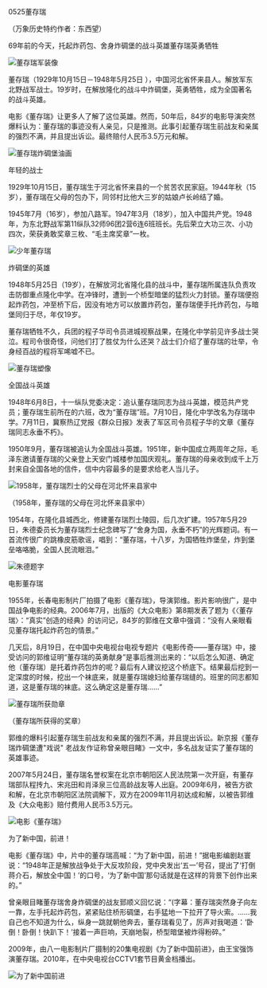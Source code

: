 0525董存瑞

（万象历史特约作者：东西望）

69年前的今天，托起炸药包、舍身炸碉堡的战斗英雄董存瑞英勇牺牲

![董存瑞军装像](董存瑞军装像.jpg)

董存瑞（1929年10月15日－1948年5月25日 ），中国河北省怀来县人。解放军东北野战军战士。19岁时，在解放隆化的战斗中炸碉堡，英勇牺牲，成为全国著名的战斗英雄。

电影《董存瑞》让更多人了解了这位英雄。然而，50年后，84岁的电影导演突然爆料认为：董存瑞的事迹没有人亲见，只是推测。此事引起董存瑞生前战友和亲属的强烈不满，并且提出诉讼。最终赔付人民币3.5万元和解。

![董存瑞炸碉堡油画](董存瑞炸碉堡油画.jpg)

年轻的战士

1929年10月15日，董存瑞生于河北省怀来县的一个贫苦农民家庭。1944年秋（15岁），董存瑞在父母的包办下，同邻村比他大三岁的姑娘卢长岭结了婚。

1945年7月（16岁），参加八路军。1947年3月（18岁），加入中国共产党。1948年，为东北野战军第11纵队32师96团2营6连6班班长。先后荣立大功三次、小功四次，荣获勇敢奖章三枚、“毛主席奖章”一枚。

![少年董存瑞](少年董存瑞.jpg)

炸碉堡的英雄

1948年5月25日（19岁），在解放河北省隆化县的战斗中，董存瑞所属连队负责攻击防御重点隆化中学。在冲锋时，遭到一个桥型暗堡的猛烈火力封锁。董存瑞便抱起炸药包，冲至桥下后，因没有地方可以放置炸药包，董存瑞便手托炸药包，与暗堡同归于尽，年仅19岁。

董存瑞牺牲不久，兵团的程子华司令员进城视察战果，在隆化中学前见许多战士哭泣。程司令很奇怪，问他们打了胜仗为什么还哭？战士们介绍了董存瑞的壮举，令身经百战的程将军唏嘘不已。

![董存瑞塑像](董存瑞塑像.jpg)

全国战斗英雄

1948年6月8日，十一纵队党委决定：追认董存瑞同志为战斗英雄，模范共产党员；董存瑞生前所在的六班，改为“董存瑞”班。7月10日，隆化中学改名为存瑞中学。7月11日，冀察热辽党报《群众日报》发表了军区司令员程子华的文章《董存瑞同志永垂不朽》。

1950年9月，董存瑞被追认为全国战斗英雄。1951年，新中国成立两周年之际，毛泽东邀请董存瑞的父亲登上天安门城楼参加国庆观礼。董存瑞的母亲收到成千上万封来自全国各地的信件，信中内容最多的是要求给老人当儿子。

![1958年，董存瑞烈士的父母在河北怀来县家中](1958年，董存瑞烈士的父母在河北怀来县家中.jpg)

（1958年，董存瑞的父母在河北怀来县家中）

1954年，在隆化县城西北，修建董存瑞烈士陵园，后几次扩建。1957年5月29日，朱德委员长为董存瑞烈士纪念碑写了“舍身为国，永垂不朽”的光辉题词。有一首流传很广的跳橡皮筋歌谣，唱到：“董存瑞，十八岁，为国牺牲炸堡垒，炸到堡垒咯咯脆，全国人民流眼泪。”

![朱德题字](朱德题字.jpg)

电影董存瑞

1955年，长春电影制片厂拍摄了电影《董存瑞》，导演郭维。影片影响很广，是中国战争电影的经典。2006年7月，出版的《大众电影》第8期发表了题为《〈董存瑞〉：“真实”创造的经典》的访问记，84岁的郭维在文章中强调：“没有人亲眼看见董存瑞托起炸药包的情景。”

几天后，8月19日，在中国中央电视台电视专题片《电影传奇——董存瑞》中，接受访问的郭维证明“董存瑞的英勇献身”是事后推测出来的：“以后怎么知道、确定他（董存瑞）是托着炸药包炸的呢？最后有人建议挖这个桥底下。结果最后挖到一定深度的时候，挖出一个袜底来，就是董存瑞媳妇给董存瑞缝的。班里的同志都知道，这是董存瑞的袜底。这么确定这是董存瑞……”

![董存瑞所获勋章](董存瑞所获勋章.jpg)

（董存瑞所获得的奖章）

郭维的爆料引起董存瑞生前战友和亲属的强烈不满，并且提出诉讼。新京报《董存瑞炸碉堡遭"戏说" 老战友作证称曾亲眼目睹》一文中，多名战友证实了董存瑞的英雄事迹。

2007年5月24日，董存瑞名誉权案在北京市朝阳区人民法院第一次开庭，有董存瑞部队程抟九、宋兆田和肖泽泉三位高龄战友等人出庭。2009年6月，被告方欲和解，在北京市朝阳区法院调解下，双方在2009年11月初达成和解，以被告郭维及《大众电影》赔付费用人民币3.5万元。

![电影《董存瑞》](电影《董存瑞》.jpg)

为了新中国，前进！

电影《董存瑞》中，片中的董存瑞高喊：“为了新中国，前进！”据电影编剧赵寰说：“1948年正是解放战争处于大反攻阶段，党中央发出‘五一’号召，提出了‘打倒蒋介石，解放全中国！’的口号，‘为了新中国’那句话就是在这样的背景下创作出来的。”

曾亲眼目睹董存瑞舍身炸碉堡的战友郅顺义回忆说：“(字幕：董存瑞突然身子向左一靠，左手托起炸药包，紧紧贴住桥形碉堡，右手猛地一下拉开了导火索。……我自己也不知道为什么，纵身一跳就朝他奔去，董存瑞看见了，厉声对我喝道：‘卧倒！卧倒！快趴下！’接着一声巨响，天崩地裂，桥型暗堡被炸得粉碎。”

2009年，由八一电影制片厂摄制的20集电视剧《为了新中国前进》，由王宝强饰演董存瑞。2010年，在中央电视台CCTV1套节目黄金档播出。

![为了新中国前进](为了新中国前进.jpg)

